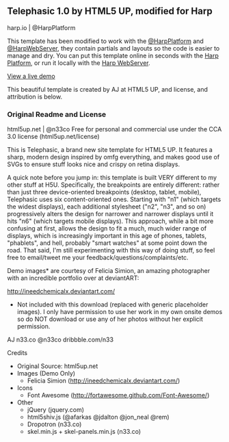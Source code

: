 ## Telephasic 1.0 by HTML5 UP, modified for Harp
harp.io | @HarpPlatform

This template has been modified to work with the [@HarpPlatform](http://twitter.com/HarpPlatform) and [@HarpWebServer](http://twitter.com/HarpWebServer), they contain partials and layouts so the code is easier to manage and dry. You can put this template online in seconds with the [Harp Platform](https://www.harp.io), or run it locally with the [Harp WebServer](http://harpjs.com).

[View a live demo](http://telephasic.harp.io) 

This beautiful template is created by AJ at HTML5 UP, and license, and attribution is below.

### Original Readme and License
html5up.net | @n33co
Free for personal and commercial use under the CCA 3.0 license (html5up.net/license)


This is Telephasic, a brand new site template for HTML5 UP. It features a sharp, modern
design inspired by omfg everything, and makes good use of SVGs to ensure stuff looks
nice and crispy on retina displays.

A quick note before you jump in: this template is built VERY different to my other stuff
at H5U. Specifically, the breakpoints are entirely different: rather than just three
device-oriented breakpoints (desktop, tablet, mobile), Telephasic uses six content-oriented
ones. Starting with "n1" (which targets the widest displays), each additional stylesheet
("n2", "n3", and so on) progressively alters the design for narrower and narrower displays
until it hits "n6" (which targets mobile displays). This approach, while a bit more
confusing at first, allows the design to fit a much, much wider range of displays, which is
increasingly important in this age of phones, tablets, "phablets", and hell, probably
"smart watches" at some point down the road. That said, I'm still experimenting with this way
of doing stuff, so feel free to email/tweet me your feedback/questions/complaints/etc.
	
Demo images* are courtesy of Felicia Simion, an amazing photographer with an
incredible portfolio over at deviantART:

http://ineedchemicalx.deviantart.com/

* Not included with this download (replaced with generic placeholder images).
I only have permission to use her work in my own onsite demos so do NOT download
or use any of her photos without her explicit permission.


AJ
n33.co @n33co dribbble.com/n33

Credits
- Original Source: html5up.net
- Images (Demo Only)
	- Felicia Simion (http://ineedchemicalx.deviantart.com/)
- Icons
	- Font Awesome (http://fortawesome.github.com/Font-Awesome/)
- Other
	- jQuery (jquery.com)
	- html5shiv.js (@afarkas @jdalton @jon_neal @rem)
	- Dropotron (n33.co)
	- skel.min.js + skel-panels.min.js (n33.co)